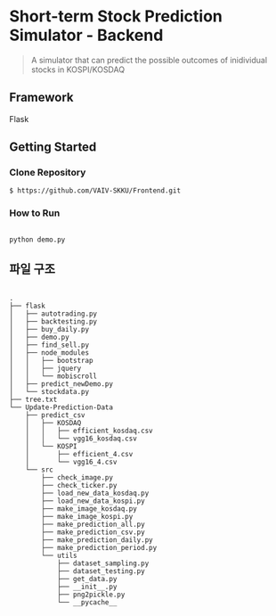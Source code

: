 # Short-term Stock Prediction Simulator - Backend
> A simulator that can predict the possible outcomes of inidividual stocks in KOSPI/KOSDAQ

## Framework
Flask


## Getting Started

### Clone Repository

```shell script
$ https://github.com/VAIV-SKKU/Frontend.git

```

### How to Run

```

python demo.py

```
## 파일 구조

```

.
├── flask
│   ├── autotrading.py
│   ├── backtesting.py
│   ├── buy_daily.py
│   ├── demo.py
│   ├── find_sell.py
│   ├── node_modules
│   │   ├── bootstrap
│   │   ├── jquery
│   │   └── mobiscroll
│   ├── predict_newDemo.py
│   └── stockdata.py
├── tree.txt
└── Update-Prediction-Data
    ├── predict_csv
    │   ├── KOSDAQ
    │   │   ├── efficient_kosdaq.csv
    │   │   └── vgg16_kosdaq.csv
    │   └── KOSPI
    │       ├── efficient_4.csv
    │       └── vgg16_4.csv
    └── src
        ├── check_image.py
        ├── check_ticker.py
        ├── load_new_data_kosdaq.py
        ├── load_new_data_kospi.py
        ├── make_image_kosdaq.py
        ├── make_image_kospi.py
        ├── make_prediction_all.py
        ├── make_prediction_csv.py
        ├── make_prediction_daily.py
        ├── make_prediction_period.py
        └── utils
            ├── dataset_sampling.py
            ├── dataset_testing.py
            ├── get_data.py
            ├── __init__.py
            ├── png2pickle.py
            └── __pycache__
```

## 


